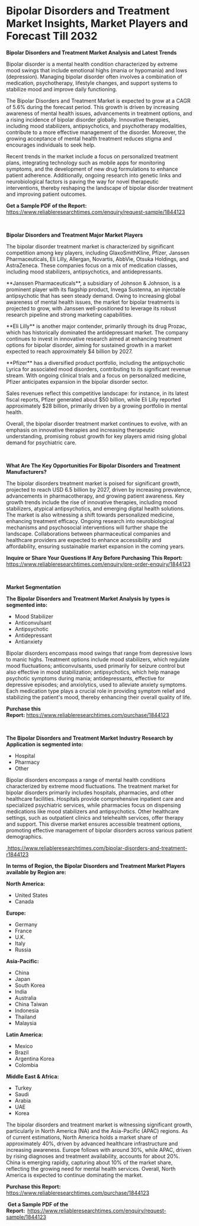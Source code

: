 <p><h1>Bipolar Disorders and Treatment Market Insights, Market Players and Forecast Till 2032</h1></p><p><strong>Bipolar Disorders and Treatment Market Analysis and Latest Trends</strong></p>
<p><p>Bipolar disorder is a mental health condition characterized by extreme mood swings that include emotional highs (mania or hypomania) and lows (depression). Managing bipolar disorder often involves a combination of medication, psychotherapy, lifestyle changes, and support systems to stabilize mood and improve daily functioning.</p><p>The Bipolar Disorders and Treatment Market is expected to grow at a CAGR of 5.6% during the forecast period. This growth is driven by increasing awareness of mental health issues, advancements in treatment options, and a rising incidence of bipolar disorder globally. Innovative therapies, including mood stabilizers, antipsychotics, and psychotherapy modalities, contribute to a more effective management of the disorder. Moreover, the growing acceptance of mental health treatment reduces stigma and encourages individuals to seek help.</p><p>Recent trends in the market include a focus on personalized treatment plans, integrating technology such as mobile apps for monitoring symptoms, and the development of new drug formulations to enhance patient adherence. Additionally, ongoing research into genetic links and neurobiological factors is paving the way for novel therapeutic interventions, thereby reshaping the landscape of bipolar disorder treatment and improving patient outcomes.</p></p>
<p><strong>Get a Sample PDF of the Report:&nbsp;</strong> <a href="https://www.reliableresearchtimes.com/enquiry/request-sample/1844123?utm_campaign=3313&utm_medium=2&utm_source=Github&utm_content=ia&utm_term=13042025&utm_id=bipolar-disorders-and-treatment">https://www.reliableresearchtimes.com/enquiry/request-sample/1844123</a></p>
<p>&nbsp;</p>
<p><strong>Bipolar Disorders and Treatment Major Market Players</strong></p>
<p><p>The bipolar disorder treatment market is characterized by significant competition among key players, including GlaxoSmithKline, Pfizer, Janssen Pharmaceuticals, Eli Lilly, Allergan, Novartis, AbbVie, Otsuka Holdings, and AstraZeneca. These companies focus on a mix of medication classes, including mood stabilizers, antipsychotics, and antidepressants.</p><p>**Janssen Pharmaceuticals**, a subsidiary of Johnson & Johnson, is a prominent player with its flagship product, Invega Sustenna, an injectable antipsychotic that has seen steady demand. Owing to increasing global awareness of mental health issues, the market for bipolar treatments is projected to grow, with Janssen well-positioned to leverage its robust research pipeline and strong marketing capabilities.</p><p>**Eli Lilly** is another major contender, primarily through its drug Prozac, which has historically dominated the antidepressant market. The company continues to invest in innovative research aimed at enhancing treatment options for bipolar disorder, aiming for sustained growth in a market expected to reach approximately $4 billion by 2027.</p><p>**Pfizer** has a diversified product portfolio, including the antipsychotic Lyrica for associated mood disorders, contributing to its significant revenue stream. With ongoing clinical trials and a focus on personalized medicine, Pfizer anticipates expansion in the bipolar disorder sector.</p><p>Sales revenues reflect this competitive landscape: for instance, in its latest fiscal reports, Pfizer generated about $50 billion, while Eli Lilly reported approximately $28 billion, primarily driven by a growing portfolio in mental health.</p><p>Overall, the bipolar disorder treatment market continues to evolve, with an emphasis on innovative therapies and increasing therapeutic understanding, promising robust growth for key players amid rising global demand for psychiatric care.</p></p>
<p>&nbsp;</p>
<p><strong>What Are The Key Opportunities For Bipolar Disorders and Treatment Manufacturers?</strong></p>
<p><p>The bipolar disorders treatment market is poised for significant growth, projected to reach USD 6.5 billion by 2027, driven by increasing prevalence, advancements in pharmacotherapy, and growing patient awareness. Key growth trends include the rise of innovative therapies, including mood stabilizers, atypical antipsychotics, and emerging digital health solutions. The market is also witnessing a shift towards personalized medicine, enhancing treatment efficacy. Ongoing research into neurobiological mechanisms and psychosocial interventions will further shape the landscape. Collaborations between pharmaceutical companies and healthcare providers are expected to enhance accessibility and affordability, ensuring sustainable market expansion in the coming years.</p></p>
<p><strong>Inquire or Share Your Questions If Any Before Purchasing This Report:</strong> <a href="https://www.reliableresearchtimes.com/enquiry/pre-order-enquiry/1844123?utm_campaign=3313&utm_medium=2&utm_source=Github&utm_content=ia&utm_term=13042025&utm_id=bipolar-disorders-and-treatment">https://www.reliableresearchtimes.com/enquiry/pre-order-enquiry/1844123</a></p>
<p>&nbsp;</p>
<p><strong>Market Segmentation</strong></p>
<p><strong>The Bipolar Disorders and Treatment Market Analysis by types is segmented into:</strong></p>
<p><ul><li>Mood Stabilizer</li><li>Anticonvulsant</li><li>Antipsychotic</li><li>Antidepressant</li><li>Antianxiety</li></ul></p>
<p><p>Bipolar disorders encompass mood swings that range from depressive lows to manic highs. Treatment options include mood stabilizers, which regulate mood fluctuations; anticonvulsants, used primarily for seizure control but also effective in mood stabilization; antipsychotics, which help manage psychotic symptoms during mania; antidepressants, effective for depressive episodes; and anxiolytics, used to alleviate anxiety symptoms. Each medication type plays a crucial role in providing symptom relief and stabilizing the patient's mood, thereby enhancing their overall quality of life.</p></p>
<p><strong>Purchase this Report:&nbsp;</strong><a href="https://www.reliableresearchtimes.com/purchase/1844123?utm_campaign=3313&utm_medium=2&utm_source=Github&utm_content=ia&utm_term=13042025&utm_id=bipolar-disorders-and-treatment">https://www.reliableresearchtimes.com/purchase/1844123</a></p>
<p>&nbsp;</p>
<p><strong>The Bipolar Disorders and Treatment Market Industry Research by Application is segmented into:</strong></p>
<p><ul><li>Hospital</li><li>Pharmacy</li><li>Other</li></ul></p>
<p><p>Bipolar disorders encompass a range of mental health conditions characterized by extreme mood fluctuations. The treatment market for bipolar disorders primarily includes hospitals, pharmacies, and other healthcare facilities. Hospitals provide comprehensive inpatient care and specialized psychiatric services, while pharmacies focus on dispensing medications like mood stabilizers and antipsychotics. Other healthcare settings, such as outpatient clinics and telehealth services, offer therapy and support. This diverse market ensures accessible treatment options, promoting effective management of bipolar disorders across various patient demographics.</p></p>
<p><a href="https://www.reliableresearchtimes.com/bipolar-disorders-and-treatment-r1844123?utm_campaign=3313&utm_medium=2&utm_source=Github&utm_content=ia&utm_term=13042025&utm_id=bipolar-disorders-and-treatment">&nbsp;https://www.reliableresearchtimes.com/bipolar-disorders-and-treatment-r1844123</a></p>
<p><strong>In terms of Region, the Bipolar Disorders and Treatment Market Players available by Region are:</strong></p>
<p>
    <p> <strong> North America: </strong>
        <ul>
            <li>United States</li>
            <li>Canada</li>
        </ul>
        </p> 
    <p> <strong> Europe: </strong>
        <ul>
            <li>Germany</li>
            <li>France</li>
            <li>U.K.</li>
            <li>Italy</li>
            <li>Russia</li>
        </ul>
        </p> 
    <p> <strong> Asia-Pacific: </strong>
        <ul>
            <li>China</li>
            <li>Japan</li>
            <li>South Korea</li>
            <li>India</li>
            <li>Australia</li>
            <li>China Taiwan</li>
            <li>Indonesia</li>
            <li>Thailand</li>
            <li>Malaysia</li>
        </ul>
        </p> 
    <p> <strong> Latin America: </strong>
        <ul>
            <li>Mexico</li>
            <li>Brazil</li>
            <li>Argentina Korea</li>
            <li>Colombia</li>
        </ul>
        </p> 
    <p> <strong> Middle East & Africa: </strong>
        <ul>
            <li>Turkey</li>
            <li>Saudi</li>
            <li>Arabia</li>
            <li>UAE</li>
            <li>Korea</li>
        </ul>
    </p>
    </p>
<p><p>The bipolar disorders and treatment market is witnessing significant growth, particularly in North America (NA) and the Asia-Pacific (APAC) regions. As of current estimations, North America holds a market share of approximately 40%, driven by advanced healthcare infrastructure and increasing awareness. Europe follows with around 30%, while APAC, driven by rising diagnoses and treatment availability, accounts for about 20%. China is emerging rapidly, capturing about 10% of the market share, reflecting the growing need for mental health services. Overall, North America is expected to continue dominating the market.</p></p>
<p><strong>Purchase this Report: </strong><a href="https://www.reliableresearchtimes.com/purchase/1844123?utm_campaign=3313&utm_medium=2&utm_source=Github&utm_content=ia&utm_term=13042025&utm_id=bipolar-disorders-and-treatment">https://www.reliableresearchtimes.com/purchase/1844123</a></p>
<p>&nbsp;<strong>Get a Sample PDF of the Report:&nbsp;&nbsp;</strong><a href="https://www.reliableresearchtimes.com/enquiry/request-sample/1844123?utm_campaign=3313&utm_medium=2&utm_source=Github&utm_content=ia&utm_term=13042025&utm_id=bipolar-disorders-and-treatment">https://www.reliableresearchtimes.com/enquiry/request-sample/1844123</a></p>
<p><strong></strong></p>
<p><p></p><p></p><p></p></p>